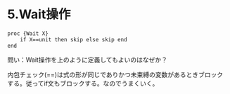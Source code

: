 # 5.Wait操作

	proc {Wait X}
		if X==unit then skip else skip end
	end
	
問い：Wait操作を上のように定義してもよいのはなぜか？

内包チェック(==)は式の形が同じでありかつ未束縛の変数があるときブロックする。従ってif文もブロックする。なのでうまくいく。
